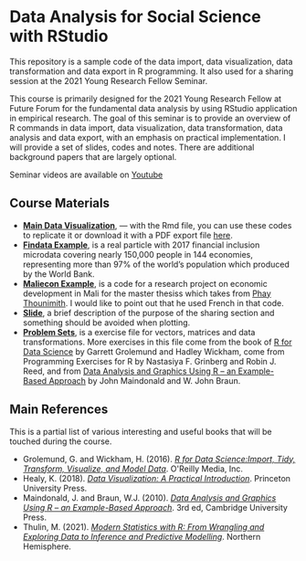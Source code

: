 # Data Analysis for Social Science with RStudio

This repository is a sample code of the data import, data visualization, data transformation and data export in R programming. It also used for a sharing session at the 2021 Young Research Fellow Seminar. 

This course is primarily designed for the 2021 Young Research Fellow at Future Forum for the fundamental data analysis by using RStudio application in empirical research. The goal of this seminar is to provide an overview of R commands in data import, data visualization, data transformation, data analysis and data export, with an emphasis on practical implementation. I will provide a set of slides, codes and notes. There are additional background papers that are largely optional.

Seminar videos are available on [Youtube](https://youtu.be/cu5lMc4TEyg)



## Course Materials 
* [**Main Data Visualization**](https://github.com/nithkosal/DataVisualization/blob/main/Codes/DataVisualization.Rmd), — with the Rmd file, you can use these codes to replicate it or download it with a PDF export file [here](https://github.com/nithkosal/DataVisualization/blob/main/DataVisualization.pdf). 
* [**Findata Example**](https://github.com/nithkosal/DataVisualization/blob/main/Codes/Findata.R), is a real particle with 2017 financial inclusion microdata covering nearly 150,000 people in 144 economies, representing more than 97% of the world’s population which produced by the World Bank.
* [**Maliecon Example**](https://github.com/nithkosal/DataVisualization/blob/main/Codes/maliecon.R), is a code for a research project on economic development in Mali for the master thesiss which takes from [Phay Thounimith](https://github.com/nimithphay). I would like to point out that he used French in that code.
* [**Slide**](https://github.com/nithkosal/DataVisualization/blob/main/Slide.pdf), a brief description of the purpose of the sharing section and something should be avoided when plotting.
* [**Problem Sets**](https://github.com/nithkosal/DataVisualization/blob/main/Problemsets.pdf), is a exercise file for vectors, matrices and data transformations. More exercises in this file come from the book of [R for Data Science](https://r4ds.had.co.nz/index.html) by Garrett Grolemund and Hadley Wickham, come from Programming Exercises for R by Nastasiya F. Grinberg and Robin J. Reed, and from [Data Analysis and Graphics Using R – an Example-Based Approach](https://maths-people.anu.edu.au/~johnm/r-book/daagur3.html) by John Maindonald and W. John Braun.  

## Main References
This is a partial list of various interesting and useful books that will be touched during the course.

- Grolemund, G. and Wickham, H. (2016). [_R for Data Science:Import, Tidy, Transform, Visualize, and Model Data_](https://r4ds.had.co.nz/). O'Reilly Media, Inc.
- Healy, K. (2018). [_Data Visualization: A Practical Introduction_](https://socviz.co/). Princeton University Press.
- Maindonald, J. and Braun, W.J. (2010). [_Data Analysis and Graphics Using R – an Example-Based Approach_](https://maths-people.anu.edu.au/~johnm/r-book/daagur3.html). 3rd ed, Cambridge University Press.  
- Thulin, M. (2021). [_Modern Statistics with R: From Wrangling and Exploring Data to Inference and Predictive Modelling_](http://modernstatisticswithr.com/). Northern Hemisphere. 



